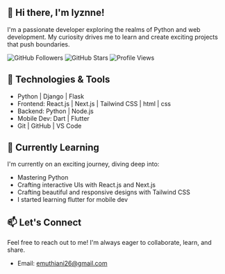 <!-- Title -->
## 👋 Hi there, I'm lyznne! 

<!-- Introduction -->
I'm a passionate developer exploring the realms of Python and web development. My curiosity drives me to learn and create exciting projects that push boundaries.

<!-- Badges or Stats -->
![GitHub Followers](https://img.shields.io/github/followers/lyznne?label=Followers&style=social)
![GitHub Stars](https://img.shields.io/github/stars/lyznne?label=Stars&style=social)
![Profile Views](https://komarev.com/ghpvc/?username=lyznne)

<!-- Technologies and Tools -->
## 💼 Technologies & Tools
- Python | Django | Flask 
- Frontend: React.js | Next.js | Tailwind CSS | html | css 
- Backend: Python | Node.js 
- Mobile Dev: Dart | Flutter 
- Git | GitHub | VS Code


<!-- Learning Journey -->
## 🌱 Currently Learning
I'm currently on an exciting journey, diving deep into:
- Mastering Python
- Crafting interactive UIs with React.js and Next.js
- Crafting beautiful and responsive designs with Tailwind CSS
- I started learning flutter for mobile dev

<!-- Let's Connect -->
## 📫 Let's Connect
Feel free to reach out to me! I'm always eager to collaborate, learn, and share.
- Email: emuthiani26@gmail.com

<!-- - LinkedIn: [linkedin.com/in/yourusername](https://www.linkedin.com/in/yourusername)
- Portfolio: [yourportfolio.com](https://www.yourportfolio.com) -->


<!---
lyznne/lyznne is a ✨ special ✨ repository because its `README.md` appears on your GitHub profile.
You can click the Preview link to take a look at your changes.
--->
